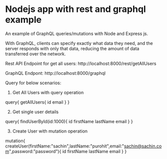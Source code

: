 # Nodejs app with rest and graphql example

An example of GraphQL queries/mutations with Node and Express js.

With GraphQL, clients can specify exactly what data they need, and the server responds with only that data, reducing the amount of data transferred over the network.

Rest API Endpoint for get all users: http://localhost:8000/rest/getAllUsers

GraphQL Endpont: http://localhost:8000/graphql

Query for below scenarios:

1. Get All Users with query operation

query{
getAllUsers{
id
email
}
}

2. Get single user details

query{
findUserById(id:1000){
id
firstName
lastName
email
}
}

3. Create User with mutation operation

mutation{
createUser(firstName:"sachin",lastName:"purohit",email:"sachin@sachin.com",password:"password"){
id
firstName
lastName
email
}
}
